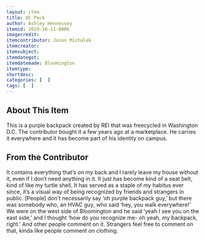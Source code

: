 ```yaml
---
layout: item
title: DC Pack
author: Ashley Hennessey
itemid: 2019-10-11-0006
imagecredit: 
itemcontributor: Jason Michalek
itemcreator: 
itemsubject: 
itemdategot: 
itemdatemade: Bloomington
itemtype: 
shortdesc: 
categories: [  ]
tags: [  ]
---
```

## About This Item
This is a purple backpack created by REI that was freecycled in Washington D.C. The contributor bought it a few years ago at a marketplace. He carries it everywhere and it has become part of his identity on campus. 

## From the Contributor
<p class=blockquote style=’font-size:115%;’> It contains everything that’s on my back and I rarely leave my house without it, even if I don’t need anything in it. It just has become kind of a seat belt, kind of like my turtle shell. It has served as a staple of my habitus ever since, it’s a visual way of being recognized by friends and strangers in public. [People] don’t necessarily say ‘oh purple backpack guy,’ but there was somebody who, an HVAC guy, who said ‘hey, you walk everywhere!’ We were on the west side of Bloomington and he said ‘yeah I see you on the east side,’ and I thought ‘how do you recognize me- oh yeah, my backpack, right.’ And other people comment on it. Strangers feel free to comment on that, kinda like people comment on clothing.</p>
